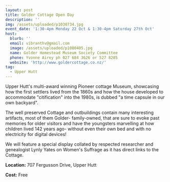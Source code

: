 ```yaml
---
layout: post
title: Golder Cottage Open Day
description: ''
img: /assets/uploaded/p1030734.jpg
event_date: '1:30-4pm Monday 22 Oct & 1:30-4pm Saturday 27th Oct'
host:
  blurb: ''
  email: vibranthv@gmail.com
  image: /assets/uploaded/p1080405.jpg
  name: Golder Homestead Museum Society Committee
  phone: Yvonne Airey ph 027 684 3626 or 527 8285
  website: 'http://www.goldercottage.co.nz/'
tag:
  - Upper Hutt
---
```

Upper Hutt's multi-award winning Pioneer cottage Museum, showcasing how  the first settlers lived from the 1860s and how the house developed to accommodate "citification" into the 1980s, is dubbed "a time capsule in our own backyard". 

The well preserved Cottage and outbuildings contain many interesting artifacts, most of them Golder- family-owned,  that are sure to evoke past memories for older visitors and have the youngsters marvelling at how children lived 142 years ago- without even their own bed and with no electricity for digital devices!

We will feature a special display collated by  respected researcher and genealogist Lynly Yates on Women's Suffrage as it has direct  links to the Cottage.

**Location:** 707 Fergusson Drive, Upper Hutt

**Cost:** Free
